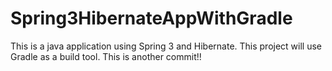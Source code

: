 # Spring3HibernateAppWithGradle
This is a java application using Spring 3 and Hibernate. This project will use Gradle as a build tool. 
This is another commit!!